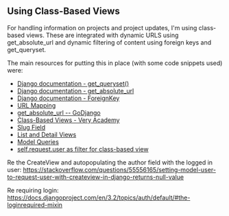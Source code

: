 ## Using Class-Based Views

For handling information on projects and project updates, I'm using class-based views.
These are integrated with dynamic URLS using get_absolute_url and dynamic filtering of content using foreign keys and get_queryset.

The main resources for putting this in place (with some code snippets used) were:
* [Django documentation - get_queryset()](https://docs.djangoproject.com/en/3.0/topics/class-based-views/generic-display/#generic-views-of-objects)
* [Django documentation - get_absolute_url](https://docs.djangoproject.com/en/3.2/ref/models/instances/)
* [Django documentation - ForeignKey](https://docs.djangoproject.com/en/3.2/ref/models/fields/#foreignkey)
* [URL Mapping](https://www.youtube.com/watch?v=YT60BZJjySg)
* [get_absolute_url -- GoDjango](https://www.youtube.com/watch?v=dv1Sm2Rlyao)
* [Class-Based Views - Very Academy](https://www.youtube.com/watch?v=RwWhQTSV44Q&list=PLBMLLI9khn4ewoLazztY1eepWFCvujPB9&index=7&t=1024s)
* [Slug Field](https://learndjango.com/tutorials/django-slug-tutorial)
* [List and Detail Views](https://developer.mozilla.org/en-US/docs/Learn/Server-side/Django/Generic_views)
* [Model Queries](https://www.youtube.com/watch?v=WimXjp0ryOo)
* [self.request.user as filter for class-based view](https://stackoverflow.com/questions/38471260/django-filtering-by-user-id-in-class-based-listview)

Re the CreateView and autopopulating the author field with the logged in user:
https://stackoverflow.com/questions/55556165/setting-model-user-to-request-user-with-createview-in-django-returns-null-value

Re requiring login:
https://docs.djangoproject.com/en/3.2/topics/auth/default/#the-loginrequired-mixin